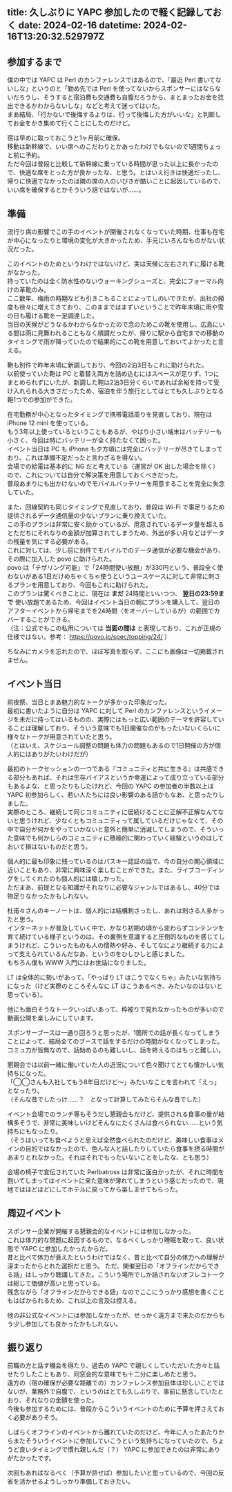 title: 久しぶりに YAPC 参加したので軽く記録しておく
date: 2024-02-16
datetime: 2024-02-16T13:20:32.529797Z
---

## 参加するまで

僕の中では YAPC は Perl のカンファレンスではあるので、「最近 Perl 書いてないしな」というのと「勤め先では Perl を使ってないからスポンサーにはならないだろうし、そうすると宿泊費も交通費も自腹だろうから、まとまったお金を捻出できるかわからないしな」などと考えて迷ってはいた。  
まあ結局、「行かないで後悔するよりは、行って後悔した方がいいな」と判断してお金をかき集めて行くことにしたのだけど。

宿は早めに取っておこうと1ヶ月前に確保。  
移動は新幹線で、いい席へのこだわりとかあったわけでもないので1週間ちょっと前に予約。  
ただ今回は普段と比較して新幹線に乗っている時間が思った以上に長かったので、快適な席をとった方が良かったな、と思う。とはいえ行きは快適だったし、帰りに快適でなかったのは隣の席の人のいびきが酷いことに起因しているので、いい席を確保するとかそういう話ではないが……。

## 準備

流行り病の影響でこの手のイベントが開催されなくなっていた時期、仕事も在宅が中心になったりと環境の変化が大きかったため、手元にいろんなものがない状況だった。

このイベントのためというわけではないけど、実は天候に左右されずに履ける靴がなかった。  
持っていたのは全く防水性のないウォーキングシューズと、完全にフォーマル向けの革靴のみ。  
ここ数年、梅雨の時期なども引きこもることによってしのいできたが、出社の頻度も徐々に増えてきており、このままではまずいということで昨年末頃に雨や雪の日も履ける靴を一足調達した。  
当日の天候がどうなるかわからなかったので念のためこの靴を使用し、広島にいる間は雨に見舞われることもなく順調だったが、帰りに駅から自宅までの移動のタイミングで雨が降っていたので結果的にこの靴を用意しておいてよかったと言える。

鞄も別件で昨年末頃に新調しており、今回の2泊3日もこれに助けられた。  
以前使っていた鞄は PC と着替え両方を詰め込むにはスペースが足りず、1つにまとめられずにいたが、新調した鞄は2泊3日分くらいであれば余裕を持って受け入れられる大きさだったため、宿泊を伴う旅行としてはとても久しぶりとなる鞄1つでの参加ができた。

在宅勤務が中心となったタイミングで携帯電話周りを見直しており、現在は iPhone 12 mini を使っている。  
もう3年以上使っているということもあるが、やはり小さい端末はバッテリーも小さく、今回は特にバッテリーが全く持たなくて困った。  
イベント当日は PC も iPhone も夕方頃には完全にバッテリーが尽きてしまっており、これは準備不足だったと言わざるを得ない。  
会場での給電は基本的に NG だと考えている（運営が OK 出した場合を除く）ので、これについては自分で解決策を用意しておくべきだった。  
普段あまりにも出かけないのでモバイルバッテリーを用意することを完全に失念していた。

また、回線契約も同じタイミングで見直しており、普段は Wi-Fi で事足りるため提供されるデータ通信量の少ないプランに乗り換えていた。  
この手のプランは非常に安く助かっているが、用意されているデータ量を超えるとただちにそれなりの金額が加算されてしまうため、外出が多い月などはデータの残量を気にする必要がある。  
これに対しては、少し前に別件でモバイルでのデータ通信が必要な機会があり、その際に加入した povo に助けられた。  
povo は「テザリング可能」で「24時間使い放題」が330円という、普段全く使わないがある1日だけめちゃくちゃ使うというユースケースに対して非常に刺さるプランを用意しており、今回もこれに助けられた。  
このプランは驚くべきことに、現在は **まだ** 24時間といいつつ、 **翌日の23:59まで** 使い放題であるため、今回はイベント当日の朝にプランを購入して、翌日のアフターイベントから帰宅までを24時間（をオーバーしているが）の範囲でカバーすることができる。  
（注：公式でもこの私用については **当面の間は** と表現しており、これが正規の仕様ではない。参考： https://povo.jp/spec/topping/24/ ）

ちなみにカメラを忘れたので、ほぼ写真を取らず、ここにも画像は一切掲載されません。

## イベント当日

前夜祭、当日とまあ魅力的なトークが多かった印象だった。  
最初に書いたように自分は YAPC に対して Perl のカンファレンスというイメージを未だに持ってはいるものの、実際にはもっと広い範囲のテーマを許容していることは理解しており、そういう意味でも1日開催なのがもったいないくらいに様々なトークが用意されていたと思う。  
（とはいえ、スケジュール調整の問題も体力の問題もあるので1日開催の方が個人的にはありがたいわけだが）

最初のトークセッションの一つである『コミュニティと共に生きる』は共感できる部分もあれば、それは生存バイアスというか幸運によって成り立っている部分もあるよな、と思ったりもしたけれど、今回の YAPC の参加者の半数以上は YAPC 初参加らしく、若い人たちには良い影響のある話かもなあ、と思ったりしました。  
実際のところ、継続して同じコミュニティに居続けることに正解不正解なんてないと思うけれど、少なくともコミュニティって属しているだけじゃなくて、その中で自分が何かをやっていかないと意外と簡単に消滅してしまうので、そういった意味でも何かしらのコミュニティに積極的に関わっていく経験というのはしておいて損はないものだと思う。

個人的に最も印象に残っているのはパスキー認証の話で、今の自分の関心領域に近いこともあり、非常に興味深く楽しむことができた。また、ライブコーディングをしてくれたのも個人的には嬉しかった。  
ただまあ、前提となる知識がそれなりに必要なジャンルではあるし、40分では物足りなかったかもしれない。

杜甫々さんのキーノートは、個人的には結構刺さったし、あれは刺さる人多かったと思う。  
インターネットが普及していく中で、かなり初期の頃から変わらずコンテンツを育て続けている様子というのは、その裏側を意識すると圧倒的なものを感じてしまうけれど、こういったものも人の情熱や好み、そしてなにより継続する力によって支えられているんだなあ、というのをひしひしと感じました。  
もちろん僕も WWW 入門にはお世話になりました。

LT は全体的に勢いがあって、「やっぱり LT はこうでなくちゃ」みたいな気持ちになった（けど実際のところそんなに LT はこうあるべき、みたいなのはないと思っている）。

他にも面白そうなトークいっぱいあって、枠被りで見れなかったものが多いので動画公開を楽しみにしています。

スポンサーブースは一通り回ろうと思ったが、1箇所での話が長くなってしまうことによって、結局全てのブースで話をするだけの時間がなくなってしまった。  
コミュ力が皆無なので、話始めるのも難しいし、話を終えるのはもっと難しい。

懇親会では以前一緒に働いていた人の近況について色々聞けてとても懐かしい気持ちになった。  
「◯◯さんも入社してもう8年目だけど〜」みたいなことを言われて「えっ」となったり。  
（そんな昔でしたっけ……？　となって計算してみたらそんな昔でした）

イベント会場でのランチ等もそうだし懇親会もだけど、提供される食事の量が結構多そうで、非常に美味しいけどそんなにたくさんは食べられない……という気持ちにもなったり。  
（そうはいっても食べようと思えば全然食べられたのだけど、美味しい食事はメインの目的ではなかったので、色んな人と話したりしていたら食事を摂る時間があまりとれなかった。それはそれでもったいないことをしたな、とも思う）

会場の椅子で宣伝されていた Perlbatross は非常に面白かったが、それに時間を割いてしまってはイベントに来た意味が薄れてしまうという感じだったので、現地ではほどほどにしてホテルに戻ってから楽しませてもらった。

## 周辺イベント

スポンサー企業が開催する懇親会的なイベントには参加しなかった。  
これは体力的な問題に起因するもので、なるべくしっかり睡眠を取って、良い状態で YAPC に参加したかったからだ。  
昔と比べて体力が衰えたというわけではなく、昔と比べて自分の体力への理解が深まったからとれた選択だと思う。
ただ、開催翌日の「オフラインだからできる話」はしっかり聴講してきた。こういう場所でしか話されないオフレコトークは総じて価値が高いと思っている。  
残念ながら「オフラインだからできる話」なのでここにうっかり感想を書くこともはばかられるため、これ以上の言及は控える。

他の非公式なイベントには参加しなかったが、せっかく遠方まで来たのだからもう少し参加しても良かったかもしれない。

## 振り返り

前職の方と話す機会を得たり、過去の YAPC で親しくしていただいた方々と話せたりしたこともあり、同窓会的な意味でも十二分に楽しめたと思う。  
遠方の（宿の確保が必要な距離での）カンファレンス参加自体は珍しいことではないが、業務外で自腹で、というのはとても久しぶりで、事前に懸念していたとおり、それなりの金額を使った。  
今後も参加するためには、普段からこういうイベントのために予算を押さえておく必要がありそう。

しばらくオフラインのイベントから離れていたのだけど、今年に入ったあたりからまたそういうイベントに参加していこうという気持ちになっていたので、ちょうど良いタイミングで慣れ親しんだ（？） YAPC に参加できたのは非常にありがたかったです。

次回もあればなるべく（予算が許せば）参加したいと思っているので、今回の反省を活かせるようしっかり準備しておきたい。
